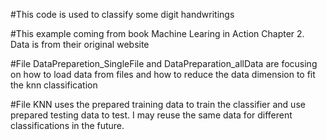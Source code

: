 #This code is used to classify some digit handwritings

#This example coming from book Machine Learing in Action Chapter 2. Data is from their original website

#File DataPreparetion_SingleFile and DataPreparation_allData are focusing on how to load data from files and how to reduce the data dimension to fit the knn classification

#File KNN uses the prepared training data to train the classifier and use prepared testing data to test. I may reuse the same data for different classifications in the future.
